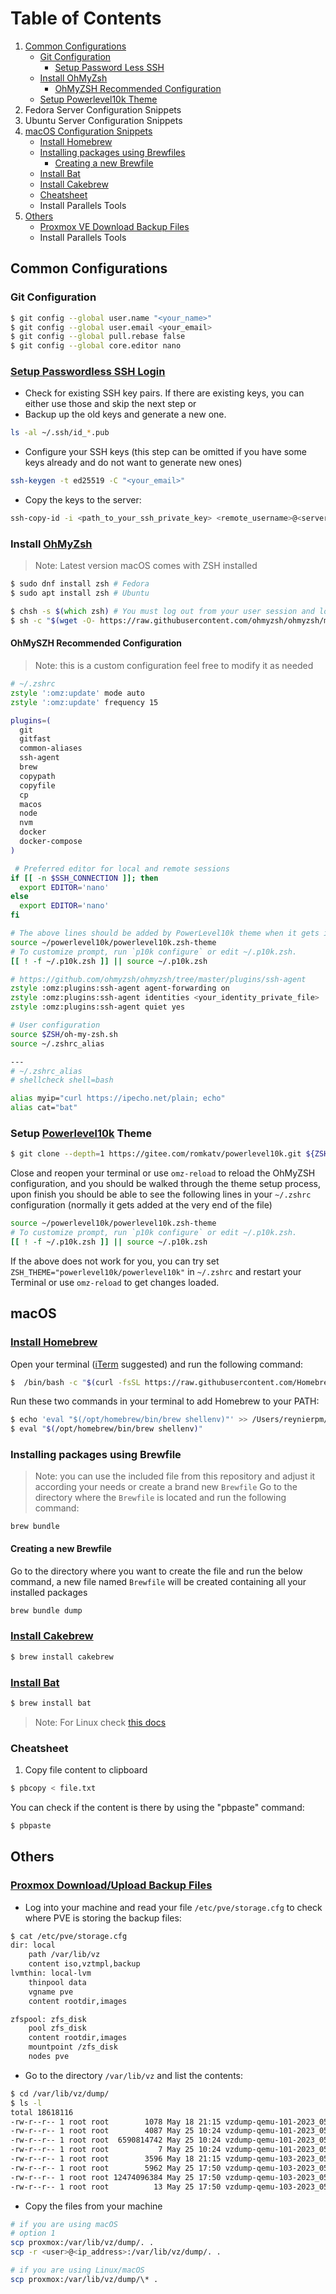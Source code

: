 # Table of Contents
1. [Common Configurations](#common-configurations)
   - [Git Configuration](#git-configuration)
     - [Setup Password Less SSH](#setup-passwordless-ssh-login)
   - [Install OhMyZsh](#install-ohmyzsh)
     - [OhMyZSH Recommended Configuration](#ohmyszh-recommended-configuration)
   - [Setup Powerlevel10k Theme](#setup-powerlevel10k-theme)
2. Fedora Server Configuration Snippets
3. Ubuntu Server Configuration Snippets
4. [macOS Configuration Snippets](#macos)
   - [Install Homebrew](#install-homebrew)
   - [Installing packages using Brewfiles](#installing-packages-using-brewfile)
     - [Creating a new Brewfile](#creating-a-new-brewfile)
   - [Install Bat](#install-bat)
   - [Install Cakebrew](#install-cakebrew)
   - [Cheatsheet](#cheatsheet)
   - Install Parallels Tools
5. [Others](#others)
   - [Proxmox VE Download Backup Files](#proxmox-downloadupload-backup-files)
   - Install Parallels Tools

## Common Configurations
### Git Configuration
```zsh
$ git config --global user.name "<your_name>"
$ git config --global user.email <your_email>
$ git config --global pull.rebase false
$ git config --global core.editor nano
```
### [Setup Passwordless SSH Login](https://linuxize.com/post/how-to-setup-passwordless-ssh-login/)
- Check for existing SSH key pairs. If there are existing keys, you can either use those and skip the next step or
- Backup up the old keys and generate a new one.
```zsh
ls -al ~/.ssh/id_*.pub
```
- Configure your SSH keys (this step can be omitted if you have some keys already and do not want to generate new ones)
```sh
ssh-keygen -t ed25519 -C "<your_email>"
```
- Copy the keys to the server:
```bash
ssh-copy-id -i <path_to_your_ssh_private_key> <remote_username>@<server_ip_address>
```
### Install [OhMyZsh](https://github.com/ohmyzsh/ohmyzsh)
> Note: Latest version macOS comes with ZSH installed
```zsh
$ sudo dnf install zsh # Fedora
$ sudo apt install zsh # Ubuntu

$ chsh -s $(which zsh) # You must log out from your user session and log back in to see this change
$ sh -c "$(wget -O- https://raw.githubusercontent.com/ohmyzsh/ohmyzsh/master/tools/install.sh)"
```
#### OhMySZH Recommended Configuration
> Note: this is a custom configuration feel free to modify it as needed
```zsh
# ~/.zshrc
zstyle ':omz:update' mode auto
zstyle ':omz:update' frequency 15

plugins=(
  git
  gitfast
  common-aliases
  ssh-agent
  brew
  copypath
  copyfile
  cp
  macos
  node
  nvm
  docker
  docker-compose
)

 # Preferred editor for local and remote sessions
if [[ -n $SSH_CONNECTION ]]; then
  export EDITOR='nano'
else
  export EDITOR='nano'
fi

# The above lines should be added by PowerLevel10k theme when it gets install
source ~/powerlevel10k/powerlevel10k.zsh-theme
# To customize prompt, run `p10k configure` or edit ~/.p10k.zsh.
[[ ! -f ~/.p10k.zsh ]] || source ~/.p10k.zsh

# https://github.com/ohmyzsh/ohmyzsh/tree/master/plugins/ssh-agent
zstyle :omz:plugins:ssh-agent agent-forwarding on
zstyle :omz:plugins:ssh-agent identities <your_identity_private_file>
zstyle :omz:plugins:ssh-agent quiet yes

# User configuration
source $ZSH/oh-my-zsh.sh
source ~/.zshrc_alias

---
# ~/.zshrc_alias
# shellcheck shell=bash

alias myip="curl https://ipecho.net/plain; echo"
alias cat="bat"
```
### Setup [Powerlevel10k](https://github.com/romkatv/powerlevel10k#oh-my-zsh) Theme
```zsh
$ git clone --depth=1 https://gitee.com/romkatv/powerlevel10k.git ${ZSH_CUSTOM:-$HOME/.oh-my-zsh/custom}/themes/powerlevel10k
```
Close and reopen your terminal or use `omz-reload` to reload the OhMyZSH configuration, and you should be walked through the theme setup process, upon finish you should be able to see the following lines in your `~/.zshrc` configuration (normally it gets added at the very end of the file)
```zsh
source ~/powerlevel10k/powerlevel10k.zsh-theme
# To customize prompt, run `p10k configure` or edit ~/.p10k.zsh.
[[ ! -f ~/.p10k.zsh ]] || source ~/.p10k.zsh
```
If the above does not work for you, you can try set `ZSH_THEME="powerlevel10k/powerlevel10k"` in `~/.zshrc` and restart your Terminal or use `omz-reload` to get changes loaded.

## macOS
### [Install Homebrew](https://brew.sh/)
Open your terminal ([iTerm](https://iterm2.com/) suggested) and run the following command:
```zsh
$  /bin/bash -c "$(curl -fsSL https://raw.githubusercontent.com/Homebrew/install/HEAD/install.sh)"
```
Run these two commands in your terminal to add Homebrew to your PATH:
```zsh
$ echo 'eval "$(/opt/homebrew/bin/brew shellenv)"' >> /Users/reynierpm/.zprofile
$ eval "$(/opt/homebrew/bin/brew shellenv)"
```
### Installing packages using Brewfile
> Note: you can use the included file from this repository and adjust it according your needs or create a brand new `Brewfile`
Go to the directory where the `Brewfile` is located and run the following command:
```zhs
brew bundle
```
#### Creating a new Brewfile
Go to the directory where you want to create the file and run the below command, a new file named `Brewfile` will be created containing all your installed packages
```bash
brew bundle dump
```
### [Install Cakebrew](https://www.cakebrew.com)
```zsh
$ brew install cakebrew
```
### [Install Bat](https://formulae.brew.sh/formula/bat)
```zsh
$ brew install bat
```
> Note: For Linux check [this docs](https://www.linode.com/docs/guides/how-to-install-and-use-the-bat-command-on-linux)
### Cheatsheet
1. Copy file content to clipboard
```zsh
$ pbcopy < file.txt
```
You can check if the content is there by using the "pbpaste" command:
```bash
$ pbpaste
```

## Others
### [Proxmox Download/Upload Backup Files](https://forum.proxmox.com/threads/how-to-download-upload-backup-files.127656/)
- Log into your machine and read your file `/etc/pve/storage.cfg` to check where PVE is storing the backup files:
```zsh
$ cat /etc/pve/storage.cfg
dir: local
	path /var/lib/vz
	content iso,vztmpl,backup
lvmthin: local-lvm
	thinpool data
	vgname pve
	content rootdir,images

zfspool: zfs_disk
	pool zfs_disk
	content rootdir,images
	mountpoint /zfs_disk
	nodes pve
```
- Go to the directory `/var/lib/vz` and list the contents:
```zsh
$ cd /var/lib/vz/dump/
$ ls -l
total 18618116
-rw-r--r-- 1 root root        1078 May 18 21:15 vzdump-qemu-101-2023_05_18-21_15_44.log
-rw-r--r-- 1 root root        4087 May 25 10:24 vzdump-qemu-101-2023_05_25-10_22_26.log
-rw-r--r-- 1 root root  6590814742 May 25 10:24 vzdump-qemu-101-2023_05_25-10_22_26.vma.zst
-rw-r--r-- 1 root root           7 May 25 10:24 vzdump-qemu-101-2023_05_25-10_22_26.vma.zst.notes
-rw-r--r-- 1 root root        3596 May 18 21:15 vzdump-qemu-103-2023_05_18-21_07_33.log
-rw-r--r-- 1 root root        5962 May 25 17:50 vzdump-qemu-103-2023_05_25-17_47_05.log
-rw-r--r-- 1 root root 12474096384 May 25 17:50 vzdump-qemu-103-2023_05_25-17_47_05.vma.zst
-rw-r--r-- 1 root root          13 May 25 17:50 vzdump-qemu-103-2023_05_25-17_47_05.vma.zst.notes
```
- Copy the files from your machine
```bash
# if you are using macOS
# option 1
scp proxmox:/var/lib/vz/dump/. .
scp -r <user>@<ip_address>:/var/lib/vz/dump/. .

# if you are using Linux/macOS
scp proxmox:/var/lib/vz/dump/\* .
```
